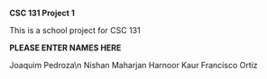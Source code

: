 **CSC 131 Project 1**

This is a school project for CSC 131

**PLEASE ENTER NAMES HERE**

Joaquim Pedroza\n
Nishan Maharjan
Harnoor Kaur
Francisco Ortiz
